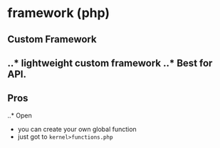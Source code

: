 # framework (php)
Custom Framework
---
..* lightweight custom framework
..* Best for API.
---
## Pros
..* Open
 - you can create your own global function
 - just got to ```kernel>functions.php```
